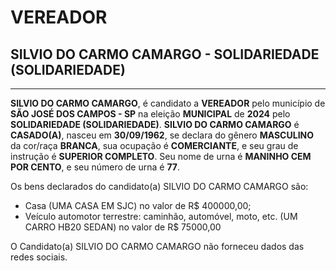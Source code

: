 # VEREADOR
## SILVIO DO CARMO CAMARGO - SOLIDARIEDADE (SOLIDARIEDADE)
---
**SILVIO DO CARMO CAMARGO**, é candidato a **VEREADOR** pelo município de **SÃO JOSÉ DOS CAMPOS - SP** na eleição **MUNICIPAL** de **2024** pelo **SOLIDARIEDADE (SOLIDARIEDADE)**.
**SILVIO DO CARMO CAMARGO** é **CASADO(A)**, nasceu em **30/09/1962**, se declara do gênero **MASCULINO** da cor/raça **BRANCA**, sua ocupação é **COMERCIANTE**, e seu grau de instrução é **SUPERIOR COMPLETO**.
Seu nome de urna é **MANINHO CEM POR CENTO**, e seu número de urna é **77**.

Os bens declarados do candidato(a) SILVIO DO CARMO CAMARGO são: 
- Casa (UMA CASA EM SJC) no valor de R$ 400000,00;
- Veículo automotor terrestre: caminhão, automóvel, moto, etc. (UM CARRO HB20 SEDAN) no valor de R$ 75000,00

O Candidato(a) SILVIO DO CARMO CAMARGO não forneceu dados das redes sociais.